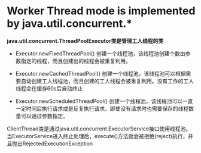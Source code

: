 # Worker Thread mode is implemented by java.util.concurrent.*
__java.util.concurrent.ThreadPoolExecutor类是管理工人线程的类__

+ Executor.newFixedThreadPool()
创建一个线程池，该线程池创建个数由参数指定的线程，而且创建出的线程会被重复利用。

+ Executor.newCachedThreadPool()
创建一个线程池，该线程池可以根据需要自动创建工人线程池，而且创建的工人线程会被重复利用。没有工作的工人线程会在缓存60s后自动终止

+ Executor.newScheduledThreadPool()
创建一个线程池，该线程池可以一直一定时间后执行请求或是反复执行请求。即使没有请求时也需要保存的线程数量可以通过参数指定。

ClientThread类是通过java.util.concurrent.ExecutorService接口使用线程池。当ExecutorService进入终止处理后，execute()方法就会被拒绝(reject)执行，并且抛出RejectedExecutionException
